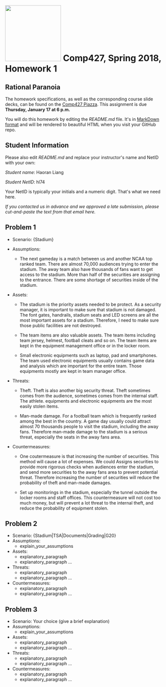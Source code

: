 # <img src="http://www.rice.edu/_images/rice-logo.jpg" width=180> Comp427, Spring 2018, Homework 1
## Rational Paranoia
The homework specifications, as well as the corresponding course slide decks,
can be found on the [Comp427 Piazza](https://piazza.com/class/jqifhp864b37ju).
This assignment is due **Thursday, January 17 at 6 p.m.**

You will do this homework by editing the _README.md_ file. It's in
[MarkDown format](https://guides.github.com/features/mastering-markdown/)
and will be rendered to beautiful HTML when you visit your GitHub repo.

## Student Information
Please also edit _README.md_ and replace your instructor's name and NetID with your own:

_Student name_: Haoran Liang

_Student NetID_: hl74

Your NetID is typically your initials and a numeric digit. That's
what we need here.

_If you contacted us in advance and we approved a late submission,
please cut-and-paste the text from that email here._

## Problem 1
- Scenario: {Stadium}
- Assumptions:
  - The next gameday is a match between us and another NCAA top ranked team. There are almost 70,000 audiences trying to enter the stadium. The away team also have thousands of fans want to get access to the stadium. More than half of the securities are assigning to the entrance. There are some shortage of securities inside of the stadium.
  
- Assets:
  - The stadium is the priority assets needed to be protect. As a security manager, it is important to make sure that stadium is not damaged. The font gates, handrails, stadium seats and LED screens are all the most important assets for a stadium. Therefore, I need to make sure those public facilities are not destroyed.
  
  - The team items are also valuable assets. The team items including team jersey, helmest, football cleats and so on. The team items are kept in the equipment management office or in the locker room.
  
  - Small electronic equipments such as laptop, pad and smartphones. The team used electronic equipments usually contains game data and analysis which are important for the entire team. Those equipments mostly are kept in team manager office.
  
- Threats:
  - Theft. Theft is also another big security threat. Theft sometimes comes from the audience, sometimes comes from the internal staff. The athlete. equipments and electronic equipments are the most easily stolen items. 

  - Man-made damage. For a football team which is frequently ranked among the best in the country. A game day usually could attract almost 70 thousands people to visit the stadium, including the away fans. Therefore man-made damage to the stadium is a serious threat, especially the seats in the away fans area. 

- Countermeasures:
  - One coutermeasure is that increasing the number of securities. This method will cause a lot of expenses. We could Assigns securities to provide more rigorous checks when audiences enter the stadium, and send more securities to the away fans area to prevent potential threat. Therefore increasing the number of securities will reduce the probability of theft and man-made damages. 

  - Set up monitorings in the stadium, especially the tunnel outside the locker rooms and staff offices. This countermeasure will not cost too much money, but will prevent a lot threat to the internal theft, and reduce the probability of equipment stolen.

## Problem 2
- Scenario: {Stadium|TSA|Documents|Grading|G20}
- Assumptions:
  - explain_your_assumptions
- Assets:
  - explanatory_paragraph
  - explanatory_paragraph ...
- Threats:
  - explanatory_paragraph 
  - explanatory_paragraph ...
- Countermeasures:
  - explanatory_paragraph
  - explanatory_paragraph ...

## Problem 3
- Scenario: Your choice (give a brief explanation)
- Assumptions:
  - explain_your_assumptions
- Assets:
  - explanatory_paragraph
  - explanatory_paragraph ...
- Threats:
  - explanatory_paragraph 
  - explanatory_paragraph ...
- Countermeasures:
  - explanatory_paragraph
  - explanatory_paragraph ...

